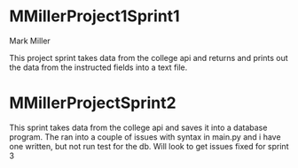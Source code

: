 # MMillerProject1Sprint1
Mark Miller

This project sprint takes data from the college api and returns and prints out the data from the instructed fields into a text file.

# MMillerProjectSprint2

This sprint takes data from the college api and saves it into a database program. 
The ran into a couple of issues with syntax in main.py and i have one written, but not run test for the db.
Will look to get issues fixed for sprint 3

